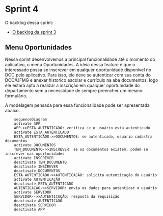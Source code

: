 # Sprint 4

O backlog dessa sprint:

* [O backlog da sprint 3](https://github.com/users/userhv/projects/6)

## Menu Oportunidades

Nessa sprint desenvolvemos a principal funcionalidade até o momento do aplicativo, o menu Oportunidades. A ideia dessa feature é que o interessado possa se inscrever em qualquer oportunidade disponível no DCC pelo aplicativo. Para isso, ele deve se autenticar com sua conta do DCC/UFMG e anexar historico escolar e currículo na aba documentos, logo ele estará apto a realizar a inscrição em qualquer oportunidade do departamento sem a necessidade de sempre preencher um mesmo formulário.

A modelagem pensada para essa funcionalidade pode ser apresentada abaixo.

```mermaid
    sequenceDiagram
    activate APP
    APP->>ESTA_AUTENTICADO: verifica se o usuário está autenticado
    activate ESTA_AUTENTICADO
    ESTA_AUTENTICADO->>DOCUMENTOS: se autenticado, usuário cadastra documentos
    activate DOCUMENTOS
    TEM_DOCUMENTO->>INSCREVER: se os documentos existem, podem se inscrever nas oportunidades
    activate INSCREVER
    deactivate TEM_DOCUMENTO
    deactivate INSCREVER
    deactivate DOCUMENTOS
    ESTA_AUTENTICADO->>AUTENTICAÇÃO: solicita autenticação do usuário
    activate AUTENTICAÇÃO
    deactivate ESTA_AUTENTICADO
    AUTENTICAÇÃO->>SERVIDOR: envia os dados para autenticar o usuário
    activate SERVIDOR
    SERVIDOR-->>AUTENTICAÇÃO: resposta da requisição
    deactivate AUTENTICADO
    deactivate SERVIDOR
	deactivate APP
```


